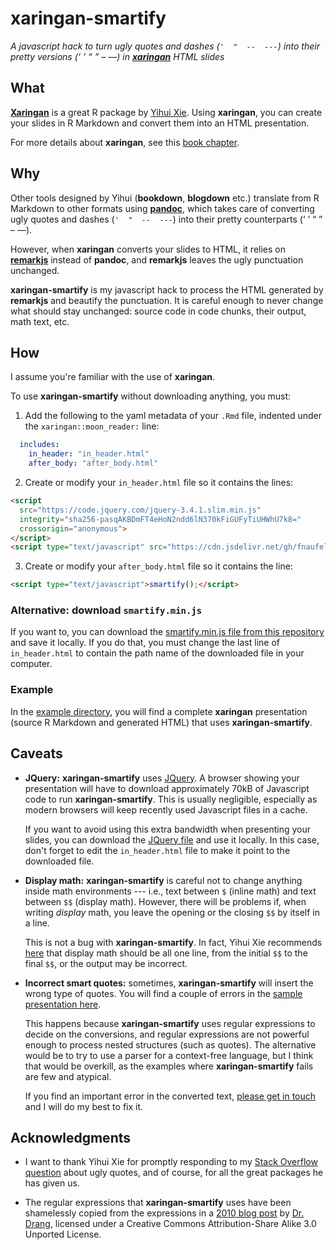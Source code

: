 
# xaringan-smartify

*A javascript hack to turn ugly quotes and dashes (`'  "  --  ---`) into their pretty versions (‘  ’  “  ”  –  —) in [**xaringan**](https://github.com/yihui/xaringan) HTML slides*

## What

[**Xaringan**](https://github.com/yihui/xaringan) is a great R package by [Yihui Xie](https://yihui.org/). Using **xaringan**, you can create your slides in R Markdown and convert them into an HTML presentation. 

For more details about **xaringan**, see this [book chapter](https://bookdown.org/yihui/rmarkdown/xaringan.html).

## Why

Other tools designed by Yihui (**bookdown**, **blogdown** etc.) translate from R Markdown to other formats using [**pandoc**](https://pandoc.org/), which takes care of converting ugly quotes and dashes (`'  "  --  ---`) into their pretty counterparts (‘  ’  “  ”  –  —).

However, when **xaringan** converts your slides to HTML, it relies on [**remarkjs**](http://remarkjs.com/) instead of **pandoc**, and **remarkjs** leaves the ugly punctuation unchanged.

**xaringan-smartify** is my javascript hack to process the HTML generated by **remarkjs** and beautify the punctuation. It is careful enough to never change what should stay unchanged: source code in code chunks, their output, math text, etc.

## How

I assume you're familiar with the use of **xaringan**.

To use **xaringan-smartify** without downloading anything, you must:


1. Add the following to the yaml metadata of your `.Rmd` file, indented under the `xaringan::moon_reader:` line:

```yaml
  includes:
    in_header: "in_header.html"
    after_body: "after_body.html"
```


2. Create or modify your `in_header.html` file so it contains the lines:

```html
<script
  src="https://code.jquery.com/jquery-3.4.1.slim.min.js"
  integrity="sha256-pasqAKBDmFT4eHoN2ndd6lN370kFiGUFyTiUHWhU7k8="
  crossorigin="anonymous">
</script>
<script type="text/javascript" src="https://cdn.jsdelivr.net/gh/fnaufel/xaringan-smartify/smartify.min.js"></script>
```


3. Create or modify your `after_body.html` file so it contains the line:

```html
<script type="text/javascript">smartify();</script>
```

### Alternative: download `smartify.min.js`

If you want to, you can download the [smartify.min.js file from this repository](https://cdn.jsdelivr.net/gh/fnaufel/xaringan-smartify/smartify.min.js) and save it locally. If you do that, you must change the last line of `in_header.html` to contain the path name of the downloaded file in your computer.


### Example

In the [example directory](https://github.com/fnaufel/xaringan-smartify/tree/master/example), you will find a complete **xaringan** presentation (source R Markdown and generated HTML) that uses **xaringan-smartify**.


## Caveats

* **JQuery:** **xaringan-smartify** uses [JQuery](https://jquery.com/). A browser showing your presentation will have to download approximately 70kB of Javascript code to run **xaringan-smartify**. This is usually negligible, especially as modern browsers will keep recently used Javascript files in a cache.

  If you want to avoid using this extra bandwidth when presenting your slides, you can download the [JQuery file](https://code.jquery.com/jquery-3.4.1.slim.min.js) and use it locally. In this case, don't forget to edit the `in_header.html` file to make it point to the downloaded file.

* **Display math:** **xaringan-smartify** is careful not to change anything inside math environments --- i.e., text between `$` (inline math) and text between `$$` (display math). However, there will be problems if, when writing *display* math, you leave the opening or the closing `$$` by itself in a line. 

  This is not a bug with **xaringan-smartify**. In fact, Yihui Xie recommends [here](https://github.com/yihui/xaringan/issues/82#issuecomment-343957854) that display math should be all one line, from the initial `$$` to the final `$$`, or the output may be incorrect.

* **Incorrect smart quotes:** sometimes, **xaringan-smartify** will insert the wrong type of quotes. You will find a couple of errors in the [sample presentation here](https://github.com/fnaufel/xaringan-smartify/tree/master/example).

  This happens because **xaringan-smartify** uses regular expressions to decide on the conversions, and regular expressions are not powerful enough to process nested structures (such as quotes). The alternative would be to try to use a parser for a context-free language, but I think that would be overkill, as the examples where **xaringan-smartify** fails are few and atypical.
  
  If you find an important error in the converted text, [please get in touch](https://github.com/fnaufel/xaringan-smartify/issues/new/choose) and I will do my best to fix it.


## Acknowledgments

* I want to thank Yihui Xie for promptly responding to my [Stack Overflow question](https://stackoverflow.com/questions/60922328/why-are-smart-quotes-and-em-dashes-not-appearing-in-xaringan-slides) about ugly quotes, and of course, for all the great packages he has given us.

* The regular expressions that **xaringan-smartify** uses have been shamelessly copied from the expressions in a [2010 blog post](http://www.leancrew.com/all-this/2010/11/smart-quotes-in-javascript/) by [Dr. Drang](https://github.com/drdrang), licensed under a Creative Commons Attribution-Share Alike 3.0 Unported License.
